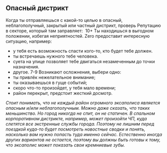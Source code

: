 ## Опасный дистрикт 
Когда ты отправляешься с какой-то целью в опасный, неблагополучный, закрытый или частный дистрикт, проверь Репутацию в секторе, который там заправляет: 
10+ Ты находишься в выгодном положении, избегая неприятностей. Zero предоставит интересную ситуацию, например:
- у тебя есть возможность спасти кого-то, кто будет тебе должен.
- ты встречаешь нужного тебе человека.
- суета на улице позволяет тебе двигаться незамеченным до точки назначения.
- другое.
7-9 Возникают осложнения, выбери одно: 
- ты привлёк нежелательное внимание; 
- ты оказываешься в гуще событий; 
- скоро что-то произойдет, у тебя мало времени; 
- район перекрыт, предстоит жесткий досмотр. 

*Стоит понимать, что не каждый район огромного эксаполиса является опасным и/или неблагополучным. Можно даже сказать, что таких меньшинство. Но город никогда не спит, он не статичен. В спальном корпоративном дистрикте, например, может произойти ЧП, куда слетятся все экстренные службы города. Поэтому не лишним перед поездкой куда-то будет посмотреть новостные сводки и понять, насколько вам нужно попасть туда именно сейчас. Естественно иногда других вариантов не остается, поэтому вы должны быть готовы к тому, что эксаполис может показать свои кремниевые зубы.*